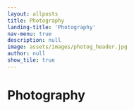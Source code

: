 ```yaml
---
layout: allposts
title: Photography
landing-title: 'Photography'
nav-menu: true
description: null
image: assets/images/photog_header.jpg
author: null
show_tile: true
---
```


<h1>Photography</h1>

